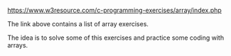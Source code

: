 https://www.w3resource.com/c-programming-exercises/array/index.php

The link above contains a list of array exercises. 

The idea is to solve some of this exercises and practice some coding with arrays. 
